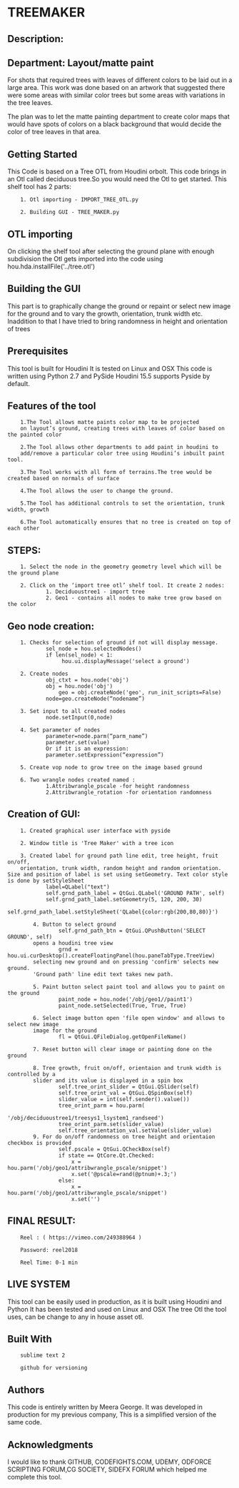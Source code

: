 # TREEMAKER

## Description:

## Department: Layout/matte paint

For shots that required trees with leaves of different colors to be laid out in a large area. This work was done based on an artwork that suggested there were some areas with similar color trees but some areas with variations in the tree leaves.

The plan was to let the matte painting department to create color maps that would have spots of colors on a black background that would decide the color of tree leaves in that area.


## Getting Started
This Code is based on a Tree OTL from Houdini orbolt.
This code brings in an Otl called deciduous tree.So you would need the Otl to get started.
This shelf tool has 2 parts:

		1. Otl importing - IMPORT_TREE_OTL.py

		2. Building GUI - TREE_MAKER.py

## OTL importing
On clicking the shelf tool after selecting the ground plane with enough subdivision the Otl gets imported into the code using
hou.hda.installFile('../tree.otl')

## Building the GUI
This part is to graphically change the ground or repaint or select new image for the ground and to vary the growth, orientation, trunk width etc.
Inaddition to that I have tried to bring randomness in height and orientation of trees

    
## Prerequisites
This tool is built for Houdini
It is tested on Linux and OSX
This code is written using Python 2.7 and PySide
Houdini 15.5 supports Pyside by default.



## Features of the tool

		1.The Tool allows matte paints color map to be projected 
  		on layout’s ground, creating trees with leaves of color based on the painted color

		2.The Tool allows other departments to add paint in houdini to 
  		add/remove a particular color tree using Houdini’s inbuilt paint tool.

		3.The Tool works with all form of terrains.The tree would be created based on normals of surface

		4.The Tool allows the user to change the ground.

		5.The Tool has additional controls to set the orientation, trunk width, growth

		6.The Tool automatically ensures that no tree is created on top of each other

## STEPS:

		1. Select the node in the geometry geometry level which will be the ground plane

		2. Click on the ‘import tree otl’ shelf tool. It create 2 nodes: 
				1. Deciduoustree1 - import tree 
				2. Geo1 - contains all nodes to make tree grow based on the color 
				
## Geo node creation:

		1. Checks for selection of ground if not will display message.
				sel_node = hou.selectedNodes()
				if len(sel_node) < 1:
		   			 hou.ui.displayMessage('select a ground')
					 
		2. Create nodes 
				obj_ctxt = hou.node('obj')
		   		obj = hou.node('obj')
		    		geo = obj.createNode('geo', run_init_scripts=False)
				node=geo.createNode(“nodename”)
				
		3. Set input to all created nodes
				node.setInput(0,node)
				
		4. Set parameter of nodes
				parameter=node.parm(“parm_name”)
				parameter.set(value)
				Or if it is an expression:
				parameter.setExpression(“expression”)
				
		5. Create vop node to grow tree on the image based ground

		6. Two wrangle nodes created named :
				1.Attribwrangle_pscale -for height randomness
				2.Attribwrangle_rotation -for orientation randomness

## Creation of GUI:

		1. Created graphical user interface with pyside

		2. Window title is 'Tree Maker' with a tree icon

		3. Created label for ground path line edit, tree height, fruit on/off,  
		orientation, trunk width, random height and random orientation. Size and position of label is set using setGeometry. Text color style is done by setStyleSheet
				label=QLabel("text")
				self.grnd_path_label = QtGui.QLabel('GROUND PATH', self)
				self.grnd_path_label.setGeometry(5, 120, 200, 30)
				self.grnd_path_label.setStyleSheet('QLabel{color:rgb(200,80,80)}')

	        4. Button to select ground
	        		self.grnd_path_btn = QtGui.QPushButton('SELECT GROUND', self)
	        opens a houdini tree view
	         		grnd = hou.ui.curDesktop().createFloatingPanel(hou.paneTabType.TreeView)
	        selecting new ground and on pressing 'confirm' selects new ground.
	        'Ground path' line edit text takes new path.

	        5. Paint button select paint tool and allows you to paint on the ground
	         		paint_node = hou.node('/obj/geo1//paint1')
	        		paint_node.setSelected(True, True, True) 

	        6. Select image button open 'file open window' and allows to select new image 
	        image for the ground
	        		fl = QtGui.QFileDialog.getOpenFileName()

	        7. Reset button will clear image or painting done on the ground

	        8. Tree growth, fruit on/off, orientaion and trunk width is controlled by a
	        slider and its value is displayed in a spin box
	        		self.tree_orint_slider = QtGui.QSlider(self)
	        		self.tree_orint_val = QtGui.QSpinBox(self)
	        		slider_value = int(self.sender().value())
	        		tree_orint_parm = hou.parm(
		        		                     '/obj/deciduoustree1/treesys1_lsystem1_randseed')
		        	tree_orint_parm.set(slider_value)
		        	self.tree_orientation_val.setValue(slider_value)	                  
		    9. For do on/off randomness on tree height and orientaion checkbox is provided
		    		self.pscale = QtGui.QCheckBox(self)
		    		if state == QtCore.Qt.Checked:
			            x = hou.parm('/obj/geo1/attribwrangle_pscale/snippet')
			            x.set('@pscale=rand(@ptnum)+.3;')
		        	else:
			            x = hou.parm('/obj/geo1/attribwrangle_pscale/snippet')
			            x.set('')
                                           


## FINAL RESULT:

		Reel : ( https://vimeo.com/249388964 )

		Password: reel2018

		Reel Time: 0-1 min


## LIVE SYSTEM
This tool can be easily used in production, as it is built using Houdini and Python
It has been tested and used on Linux and OSX
The tree Otl the tool uses, can be change to any in house asset otl. 

## Built With
		sublime text 2

		github for versioning

## Authors
This code is entirely written by Meera George.
It was developed in production for my previous company,
This is a simplified version of the same code.

## Acknowledgments
I would like to thank
GITHUB, CODEFIGHTS.COM, UDEMY, ODFORCE SCRIPTING FORUM,CG SOCIETY,
SIDEFX FORUM which helped me complete this tool.


